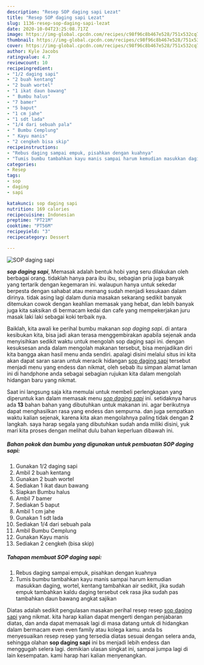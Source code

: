 ```yaml
---
description: "Resep SOP daging sapi Lezat"
title: "Resep SOP daging sapi Lezat"
slug: 1136-resep-sop-daging-sapi-lezat
date: 2020-10-04T23:25:08.717Z
image: https://img-global.cpcdn.com/recipes/c98f96c8b467e528/751x532cq70/sop-daging-sapi-foto-resep-utama.jpg
thumbnail: https://img-global.cpcdn.com/recipes/c98f96c8b467e528/751x532cq70/sop-daging-sapi-foto-resep-utama.jpg
cover: https://img-global.cpcdn.com/recipes/c98f96c8b467e528/751x532cq70/sop-daging-sapi-foto-resep-utama.jpg
author: Kyle Jacobs
ratingvalue: 4.7
reviewcount: 10
recipeingredient:
- "1/2 daging sapi"
- "2 buah kentang"
- "2 buah wortel"
- "1 ikat daun bawang"
- " Bumbu halus"
- "7 bamer"
- "5 baput"
- "1 cm jahe"
- "1 sdt lada"
- "1/4 dari sebuah pala"
- " Bumbu Cemplung"
- " Kayu manis"
- "2 cengkeh bisa skip"
recipeinstructions:
- "Rebus daging sampai empuk, pisahkan dengan kuahnya"
- "Tumis bumbu tambahkan kayu manis sampai harum kemudian masukkan daging, wortel, kentang tambahkan air sedikit, jika sudah empuk tambahkan kaldu daging tersebut cek rasa jika sudah pas tambahkan daun bawang angkat sajikan"
categories:
- Resep
tags:
- sop
- daging
- sapi

katakunci: sop daging sapi 
nutrition: 169 calories
recipecuisine: Indonesian
preptime: "PT21M"
cooktime: "PT56M"
recipeyield: "3"
recipecategory: Dessert

---
```



![SOP daging sapi](https://img-global.cpcdn.com/recipes/c98f96c8b467e528/751x532cq70/sop-daging-sapi-foto-resep-utama.jpg)

<b><i>sop daging sapi</i></b>, Memasak adalah bentuk hobi yang seru dilakukan oleh berbagai orang. tidaklah hanya para ibu ibu, sebagian pria juga banyak yang tertarik dengan kegemaran ini. walaupun hanya untuk sekedar berpesta dengan sahabat atau memang sudah menjadi kesukaan dalam dirinya. tidak asing lagi dalam dunia masakan sekarang sedikit banyak ditemukan cowok dengan keahlian memasak yang hebat, dan lebih banyak juga kita saksikan di bermacam kedai dan cafe yang mempekerjakan juru masak laki laki sebagai koki terbaik nya.

Baiklah, kita awali ke perihal bumbu makanan <i>sop daging sapi</i>. di antara kesibukan kita, bisa jadi akan terasa menggembirakan apabila sejenak anda menyisihkan sedikit waktu untuk mengolah sop daging sapi ini. dengan kesuksesan anda dalam mengolah makanan tersebut, bisa menjadikan diri kita bangga akan hasil menu anda sendiri. apalagi disini melalui situs ini kita akan dapat saran saran untuk meracik hidangan <u>sop daging sapi</u> tersebut menjadi menu yang endess dan nikmat, oleh sebab itu simpan alamat laman ini di handphone anda sebagai sebagian rujukan kita dalam mengolah hidangan baru yang nikmat.




Saat ini langsung saja kita memulai untuk membeli perlengkapan yang diperuntuk kan dalam memasak menu <u><i>sop daging sapi</i></u> ini. setidaknya harus ada <b>13</b> bahan bahan yang dibutuhkan untuk makanan ini. agar berikutnya dapat menghasilkan rasa yang endess dan sempurna. dan juga sempatkan waktu kalian sejenak, karena kita akan mengolahnya paling tidak dengan <b>2</b> langkah. saya harap segala yang dibutuhkan sudah anda miliki disini, yuk mari kita proses dengan melihat dulu bahan keperluan dibawah ini.

<!--inarticleads1-->

##### Bahan pokok dan bumbu yang digunakan untuk pembuatan SOP daging sapi:

1. Gunakan 1/2 daging sapi
1. Ambil 2 buah kentang
1. Gunakan 2 buah wortel
1. Sediakan 1 ikat daun bawang
1. Siapkan  Bumbu halus
1. Ambil 7 bamer
1. Sediakan 5 baput
1. Ambil 1 cm jahe
1. Gunakan 1 sdt lada
1. Sediakan 1/4 dari sebuah pala
1. Ambil  Bumbu Cemplung
1. Gunakan  Kayu manis
1. Sediakan 2 cengkeh (bisa skip)




<!--inarticleads2-->

##### Tahapan membuat SOP daging sapi:

1. Rebus daging sampai empuk, pisahkan dengan kuahnya
1. Tumis bumbu tambahkan kayu manis sampai harum kemudian masukkan daging, wortel, kentang tambahkan air sedikit, jika sudah empuk tambahkan kaldu daging tersebut cek rasa jika sudah pas tambahkan daun bawang angkat sajikan




Diatas adalah sedikit pengulasan masakan perihal resep resep <u>sop daging sapi</u> yang nikmat. kita harap kalian dapat mengerti dengan penjabaran diatas, dan anda dapat memasak lagi di masa datang untuk di hidangkan dalam bermacam even even family atau kolega kamu. anda bs menyesuaikan resep resep yang tersedia diatas sesuai dengan selera anda, sehingga olahan <b>sop daging sapi</b> ini bs menjadi lebih endess dan menggugah selera lagi. demikian ulasan singkat ini, sampai jumpa lagi di lain kesempatan. kami harap hari kalian menyenangkan.
